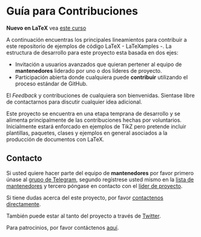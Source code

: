 # Guía para Contribuciones

**Nuevo en LaTeX** vea [este curso][1]

A continuación encuentras los principales lineamientos para contribuir a este repositorio de ejemplos de código LaTeX - LaTeXamples -. La estructura de desarrollo 
para este proyecto esta basada en dos ejes:

- Invitación a usuarios avanzados que quieran pertener al equipo de **mantenedores** liderado por uno o dos líderes de proyecto.
- Participación abierta donde cualquiera puede **contribuir** utilizando el proceso estándar de GitHub.

El _Feedback_ y contribuciones de cualquiera son bienvenidas. Sientase libre de contactarnos para discutir cualquier idea adicional.

Este proyecto se encuentra en una etapa temprana de desarrollo y se alimenta principalmente de las contribuciones hechas por voluntarios. Inicialmente estará enforcado
en ejemplos de TikZ pero pretende incluir plantillas, paquetes, clases y ejemplos en general asociados a la producción de documentos con LaTeX.

## Contacto
Si usted quiere hacer parte del equipo de **mantenedores** por favor primero únase al [grupo de Telegram][2], segundo regístrese usted mismo en la 
[lista de mantenedores][3] y tercero póngase en contacto con el [líder de proyecto][4].

Si tiene dudas acerca del este proyecto, por favor [contactenos directamente][2].

También puede estar al tanto del proyecto a través de [Twitter][5].

Para patrocinios, por favor contáctenos [aquí][4].

[1]: https://github.com/piratax007/LaTeX_Course
[2]: https://t.me/LaTeX4allGroup
[3]: https://github.com/piratax007/LaTeXamples
[4]: piratax007@protonmail.ch
[5]: https://twitter.com/piratax007
